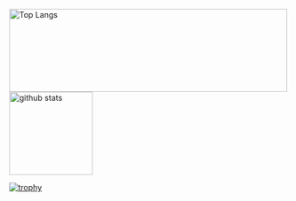 <p align="left"> 
  <img alt="Top Langs" width="500px" height="150px" src="https://github-readme-stats.vercel.app/api/top-langs/?username=karaage53177a&layout=compact&show_icons=true&theme=dracula" />
  <img alt="github stats" height="150px" src="https://github-readme-stats.vercel.app/api?username=karaage53177a&theme=dracula&show_icons=ture" />
</p>

[![trophy](https://github-profile-trophy.vercel.app/?username=karaage53177a&theme=dracula&column=7)](https://github.com/ryo-ma/github-profile-trophy)

<!--
**karaage53177a/karaage53177a** is a ✨ _special_ ✨ repository because its `README.md` (this file) appears on your GitHub profile.

Here are some ideas to get you started:

- 🔭 I’m currently working on ...
- 🌱 I’m currently learning ...
- 👯 I’m looking to collaborate on ...
- 🤔 I’m looking for help with ...
- 💬 Ask me about ...
- 📫 How to reach me: ...
- 😄 Pronouns: ...
- ⚡ Fun fact: ...
-->
